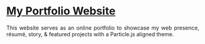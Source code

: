 # <a href="https://people.umass.edu/avsingh" target="_blank">My Portfolio Website</a>

 <p align="justify">This website serves as an online portfolio to showcase my web presence, résumé, story, & featured projects with a Particle.js aligned theme. </p>

<!-- ![My Alternate Portfolio Website](https://raw.githubusercontent.com/AVS1508/My-Alternate-Portfolio-Website/master/My-Alternate-Portfolio-Website.jpg) -->

